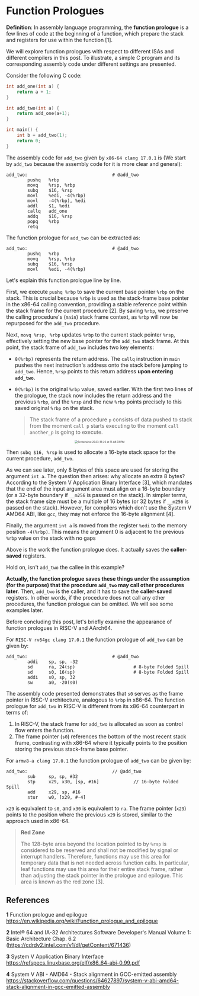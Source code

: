 # Function Prologues

**Definition**: In assembly language programming, the **function prologue** is a few lines of code at the beginning of a function, which prepare the stack and registers for use within the function [1].

We will explore function prologues with respect to different ISAs and different compilers in this post. To illustrate, a simple C program and its corresponding assembly code under different settings are presented.

Consider the following C code:

```c
int add_one(int a) {
    return a + 1;
}

int add_two(int a) {
    return add_one(a+1);
}

int main() {
    int b = add_two(1);
    return 0;
}
```

The assembly code for `add_two` given by `x86-64 clang 17.0.1` is (We start by `add_two` because the assembly code for it is more clear and general):

```assembly
add_two:                                # @add_two
        pushq   %rbp
        movq    %rsp, %rbp
        subq    $16, %rsp
        movl    %edi, -4(%rbp)
        movl    -4(%rbp), %edi
        addl    $1, %edi
        callq   add_one
        addq    $16, %rsp
        popq    %rbp
        retq
```

The function prologue for `add_two` can be extracted as:

```assembly
add_two:                                # @add_two
        pushq   %rbp
        movq    %rsp, %rbp
        subq    $16, %rsp
        movl    %edi, -4(%rbp)
```

Let's explain this function prologue line by line.

First, we execute `pushq %rbp` to save the current base pointer `%rbp` on the stack. This is crucial because `%rbp` is used as the stack-frame base pointer in the x86-64 calling convention, providing a stable reference point within the stack frame for the current procedure [2]. By saving `%rbp`, we preserve the calling procedure's (`main`) stack frame context, as `%rbp` will now be repurposed for the `add_two` procedure.

Next, `movq %rsp, %rbp` updates `%rbp` to the current stack pointer `%rsp`, effectively setting the new base pointer for the `add_two` stack frame. At this point, the stack frame of `add_two` includes two key elements:

- `8(%rbp)` represents the return address. The `callq` instruction in `main` pushes the next instruction's address onto the stack before jumping to `add_two`. Hence, `%rsp` points to this return address **upon entering `add_two`**.

- `0(%rbp)` is the original `%rbp` value, saved earlier. With the first two lines of the prologue, the stack now includes the return address and the previous `%rbp`, and the `%rsp` and the new `%rbp` points precisely to this saved original `%rbp` on the stack.

  > The stack frame of a procedure `p` consists of data pushed to stack from the moment `call p` starts executing to the moment `call another_p` is going to execute.

 <center><img src="https://p.ipic.vip/oozad7.png" alt="Screenshot 2023-11-22 at 11.48.03 PM" style="zoom:50%;" /></center>

Then `subq $16, %rsp` is used to allocate a 16-byte stack space for the current procedure, `add_two`. 

As we can see later, only 8 bytes of this space are used for storing the argument `int a`. The question then arises: why allocate an extra 8 bytes? According to the System V Application Binary Interface [3], which mandates that the end of the input argument area must align on a 16-byte boundary (or a 32-byte boundary if `__m256` is passed on the stack). In simpler terms, the stack frame size must be a multiple of 16 bytes (or 32 bytes if `__m256` is passed on the stack). However, for compilers which don't use the System V AMD64 ABI, like `gcc`, they may not enforce the 16-byte alignment [4].

Finally, the argument `int a` is moved from the register `%edi` to the memory position `-4(%rbp)`. This means the argument 0 is adjacent to the previous `%rbp` value on the stack with no gaps

Above is the work the function prologue does. It actually saves the **caller-saved** registers. 

Hold on, isn't `add_two` the callee in this example?

**Actually, the function prologue saves these things under the assumption (for the purpose) that the procedure `add_two` may call other procedures later.** Then, `add_two` is the caller, and it has to save the **caller-saved** registers. In other words, if the procedure does not call any other procedures, the function prologue can be omitted. We will see some examples later.

Before concluding this post, let's briefly examine the appearance of function prologues in RISC-V and AArch64.

For `RISC-V rv64gc clang 17.0.1` the function prologue of `add_two` can be given by:

```assembly
add_two:                                # @add_two
        addi    sp, sp, -32
        sd      ra, 24(sp)                      # 8-byte Folded Spill
        sd      s0, 16(sp)                      # 8-byte Folded Spill
        addi    s0, sp, 32
        sw      a0, -20(s0)
```

The assembly code presented demonstrates that `s0` serves as the frame pointer in RISC-V architecture, analogous to `%rbp` in x86-64. The function prologue for `add_two` in RISC-V is different from its x86-64 counterpart in terms of:

1. In RISC-V, the stack frame for `add_two` is allocated as soon as control flow enters the function.
2. The frame pointer (`s0`) references the bottom of the most recent stack frame, contrasting with x86-64 where it typically points to the position storing the previous stack-frame base pointer.

For `armv8-a clang 17.0.1` the function prologue of `add_two` can be given by:

```assembly
add_two:                                // @add_two
        sub     sp, sp, #32
        stp     x29, x30, [sp, #16]             // 16-byte Folded Spill
        add     x29, sp, #16
        stur    w0, [x29, #-4]
```

`x29` is equivalent to `s0`, and `x30` is equivalent to `ra`. The frame pointer (`x29`) points to the position where the previous `x29` is stored, similar to the approach used in x86-64.

> **Red Zone**
>
> The 128-byte area beyond the location pointed to by `%rsp` is considered to be reserved and shall not be modified by signal or interrupt handlers. Therefore, functions may use this area for temporary data that is not needed across function calls. In particular, leaf functions may use this area for their entire stack frame, rather than adjusting the stack pointer in the prologue and epilogue. This area is known as the red zone [3].

## References

**1** Function prologue and epilogue https://en.wikipedia.org/wiki/Function_prologue_and_epilogue

**2** Intel® 64 and IA-32 Architectures Software Developer's Manual Volume 1: Basic Architecture Chap. 6.2 (https://cdrdv2.intel.com/v1/dl/getContent/671436)

**3** System V Application Binary Interface https://refspecs.linuxbase.org/elf/x86_64-abi-0.99.pdf

**4** System V ABI - AMD64 - Stack alignment in GCC-emitted assembly https://stackoverflow.com/questions/64627897/system-v-abi-amd64-stack-alignment-in-gcc-emitted-assembly
